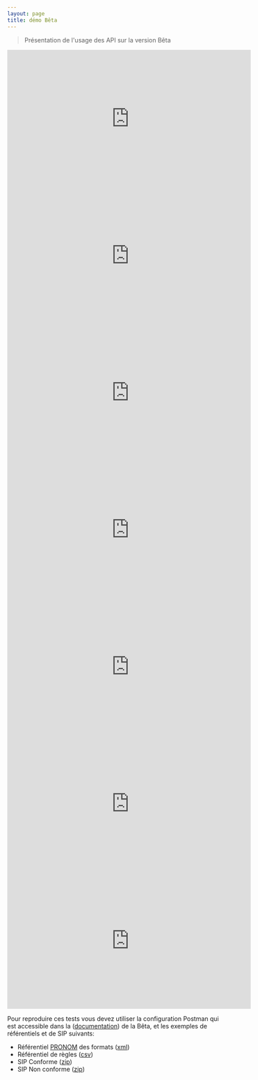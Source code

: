 ```yaml
---
layout: page
title: démo Bêta
---
```


> Présentation de l'usage des API sur la version Bêta

<iframe width="560" height="315" src="https://www.youtube.com/embed/iQCojgA_VIM" frameborder="0" allowfullscreen></iframe>
<br>
<iframe width="560" height="315" src="https://www.youtube.com/embed/wqCSStI8jgc" frameborder="0" allowfullscreen></iframe>
<br>
<iframe width="560" height="315" src="https://www.youtube.com/embed/waiLMN6qV1k" frameborder="0" allowfullscreen></iframe>
<br>
<iframe width="560" height="315" src="https://www.youtube.com/embed/CvOMMZQVraI" frameborder="0" allowfullscreen></iframe>
<br>
<iframe width="560" height="315" src="https://www.youtube.com/embed/OEy1AKz_nvI" frameborder="0" allowfullscreen></iframe>
<br>
<iframe width="560" height="315" src="https://www.youtube.com/embed/ZdMPyC5ADsc" frameborder="0" allowfullscreen></iframe>
<br>
<iframe width="560" height="315" src="https://www.youtube.com/embed/AuNR95yJ3Ns" frameborder="0" allowfullscreen></iframe>

Pour reproduire ces tests vous devez utiliser la configuration Postman qui est accessible dans la ([documentation](http://www.programmevitam.fr/pages/documentation/liste_doc_ancienne_beta/)) de la Bêta, et les exemples de référentiels et de SIP suivants:

* Référentiel [PRONOM](https://www.nationalarchives.gov.uk/PRONOM/Default.aspx) des formats ([xml](/ressources/DemoAPI/DROID_SignatureFile_V88.xml))
* Référentiel de règles ([csv](/ressources/DemoAPI/jeu_donnees_OK_regles_CSV_regles.csv))
* SIP Conforme ([zip](/ressources/DemoAPI/SIP-Conforme-Beta.zip))
* SIP Non conforme ([zip](/ressources/DemoAPI/SIP-Non-Conforme.zip))
